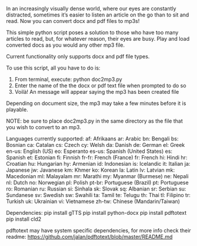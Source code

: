 In an increasingly visually dense world, where our eyes are constantly distracted, 
sometimes it’s easier to listen an article on the go than to sit and read. Now you can convert docx and pdf files to mp3s!

This simple python script poses a solution to those who have too many articles to read, but, for whatever reason, their eyes are busy. 
Play and load converted docs as you would any other mp3 file. 

Current functionality only supports docx and pdf file types. 

To use this script, all you have to do is:

1. From terminal, execute: python doc2mp3.py 
2. Enter the name of the the docx or pdf text file when prompted to do so
3. Voilà! An message will appear saying the mp3 has been created file

Depending on document size, the mp3 may take a few minutes before it is playable.

NOTE: be sure to place doc2mp3.py in the same directory as the file that you wish to convert to an mp3. 

Languages currently supported: 
 af: Afrikaans
  ar: Arabic
  bn: Bengali
  bs: Bosnian
  ca: Catalan
  cs: Czech
  cy: Welsh
  da: Danish
  de: German
  el: Greek
  en-us: English (US)
  eo: Esperanto
  es-us: Spanish (United States)
  es: Spanish
  et: Estonian
  fi: Finnish
  fr-fr: French (France)
  fr: French
  hi: Hindi
  hr: Croatian
  hu: Hungarian
  hy: Armenian
  id: Indonesian
  is: Icelandic
  it: Italian
  ja: Japanese
  jw: Javanese
  km: Khmer
  ko: Korean
  la: Latin
  lv: Latvian
  mk: Macedonian
  ml: Malayalam
  mr: Marathi
  my: Myanmar (Burmese)
  ne: Nepali
  nl: Dutch
  no: Norwegian
  pl: Polish
  pt-br: Portuguese (Brazil)
  pt: Portuguese
  ro: Romanian
  ru: Russian
  si: Sinhala
  sk: Slovak
  sq: Albanian
  sr: Serbian
  su: Sundanese
  sv: Swedish
  sw: Swahili
  ta: Tamil
  te: Telugu
  th: Thai
  tl: Filipino
  tr: Turkish
  uk: Ukrainian
  vi: Vietnamese
  zh-tw: Chinese (Mandarin/Taiwan)
  
Dependencies: 
pip install gTTS 
pip install python-docx
pip install pdftotext 
pip install cld2

pdftotext may have system specific dependencies, for more info check their readme: https://github.com/jalan/pdftotext/blob/master/README.md
